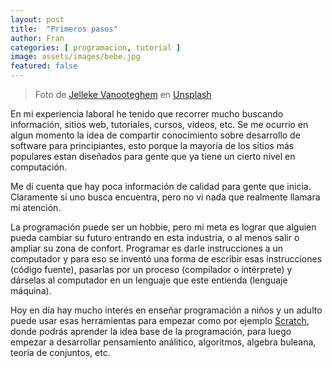```yaml
---
layout: post
title:  "Primeros pasos"
author: Fran
categories: [ programacion, tutorial ]
image: assets/images/bebe.jpg
featured: false
---
```


> Foto de <a href="https://unsplash.com/@ilumire?utm_source=unsplash&utm_medium=referral&utm_content=creditCopyText">Jelleke Vanooteghem</a> en <a href="https://unsplash.com/es/fotos/bNUGJD3gO94?utm_source=unsplash&utm_medium=referral&utm_content=creditCopyText">Unsplash</a>
  

En mi experiencia laboral he tenido que recorrer mucho buscando información, sitios web, tutoriales, cursos, videos, etc. Se me ocurrio en algun momento la idea de compartir conocimiento sobre desarrollo de software para principiantes, esto porque la mayoría de los sitios más populares estan diseñados para gente que ya tiene un cierto nivel en computación.

Me di cuenta que hay poca información de calidad para gente que inicia. Claramente si uno busca encuentra, pero no vi nada que realmente llamara mi atención.

La programación puede ser un hobbie, pero mi meta es lograr que alguien pueda cambiar su futuro entrando en esta industria, o al menos salir o ampliar su zona de confort. Programar es darle instrucciones a un computador y para eso se inventó una forma de escribir esas instrucciones (código fuente), pasarlas por un proceso (compilador o intérprete) y dárselas al computador en un lenguaje que este entienda (lenguaje máquina).

Hoy en día hay mucho interés en enseñar programación a niños y un adulto puede usar esas herramientas para empezar como por ejemplo [Scratch](https://scratch.mit.edu/), donde podrás aprender la idea base de la programación, para luego empezar a desarrollar pensamiento análitico, algoritmos, algebra buleana, teoría de conjuntos, etc.





